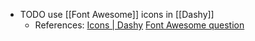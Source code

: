 - TODO use [[Font Awesome]] icons in [[Dashy]]
	- References:
	  [Icons | Dashy](https://dashy.to/docs/icons/#font-awesome)
	  [Font Awesome question](https://github.com/Lissy93/dashy/discussions/659#discussioncomment-3676377)